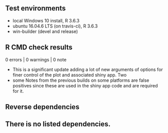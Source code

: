 ## Test environments
* local Windows 10 install, R 3.6.3
* ubuntu 16.04.6 LTS (on travis-ci), R 3.6.3
* win-builder (devel and release)

## R CMD check results

0 errors | 0 warnings | 0 note

* This is a significant update adding a lot of new arguments of options for finer control of the plot and associated shiny app. Two
* some Notes from the previous builds on some platforms are false positives since these are used in the shiny app code and are required for it.

## Reverse dependencies

There is no listed dependencies.
---